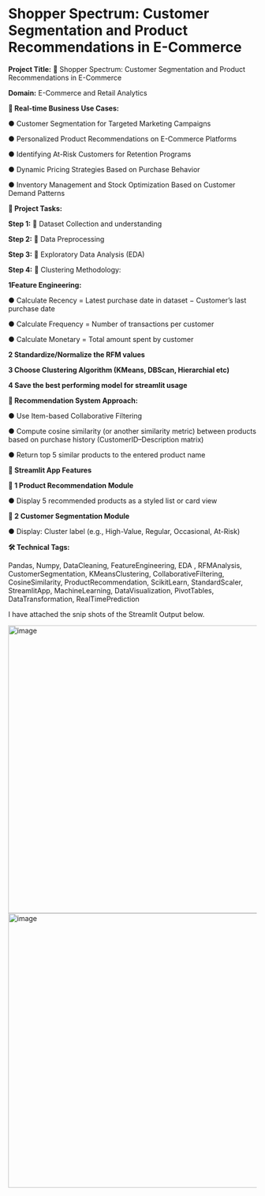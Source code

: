 # Shopper Spectrum: Customer Segmentation and Product Recommendations in E-Commerce

**Project Title:** 🛒 Shopper Spectrum: Customer Segmentation and Product Recommendations in E-Commerce

**Domain:** E-Commerce and Retail Analytics

**📌 Real-time Business Use Cases:**

● Customer Segmentation for Targeted Marketing Campaigns

● Personalized Product Recommendations on E-Commerce Platforms

● Identifying At-Risk Customers for Retention Programs

● Dynamic Pricing Strategies Based on Purchase Behavior

● Inventory Management and Stock Optimization Based on Customer Demand Patterns

**🔧 Project Tasks:**

**Step 1:** 📌 Dataset Collection and understanding

**Step 2:** 📌 Data Preprocessing

**Step 3:** 📌 Exploratory Data Analysis (EDA)

**Step 4:** 📌 Clustering Methodology:

**1️Feature Engineering:**

● Calculate Recency = Latest purchase date in dataset − Customer’s last purchase date

● Calculate Frequency = Number of transactions per customer

● Calculate Monetary = Total amount spent by customer

**2️ Standardize/Normalize the RFM values**

**3️ Choose Clustering Algorithm (KMeans, DBScan, Hierarchial etc)**

**4️ Save the best performing model for streamlit usage**

**📌 Recommendation System Approach:**

● Use Item-based Collaborative Filtering

● Compute cosine similarity (or another similarity metric) between products based on purchase history (CustomerID–Description matrix)

● Return top 5 similar products to the entered product name

**📱 Streamlit App Features**

**🎯 1️ Product Recommendation Module**

● Display 5 recommended products as a styled list or card view

**🎯 2️ Customer Segmentation Module**

● Display: Cluster label (e.g., High-Value, Regular, Occasional, At-Risk)

**🛠 Technical Tags:**

Pandas, Numpy, DataCleaning, FeatureEngineering, EDA , RFMAnalysis, CustomerSegmentation, KMeansClustering, CollaborativeFiltering, CosineSimilarity, ProductRecommendation, ScikitLearn, StandardScaler, StreamlitApp, MachineLearning, DataVisualization, PivotTables, DataTransformation, RealTimePrediction

I have attached the snip shots of the Streamlit Output below.

<img width="1262" height="583" alt="image" src="https://github.com/user-attachments/assets/5e271f1c-f7c7-4719-bebd-099eec310c56" />



<img width="1284" height="556" alt="image" src="https://github.com/user-attachments/assets/c2cfd304-b061-4056-81a1-3ad55f8624b0" />


